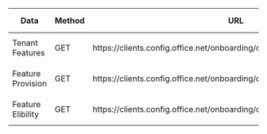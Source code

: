 <table>
<thead>
  <tr>
    <th>Data</th>
    <th>Method</th>
    <th>URL</th>
    <th>Example Response</th>
    <th>Notes</th>
  </tr>
</thead>
<tbody>
  <tr>
    <td>Tenant Features</td>
    <td>GET</td>
    <td>https://clients.config.office.net/onboarding/odata/v1.0/FeatureData</td>
    <td>
<pre lang="json">
{
}
</pre>
    </td>
 </tr>
  <tr>
    <td>Feature Provision</td>
    <td>GET</td>
    <td>https://clients.config.office.net/onboarding/odata/v1.0/FeatureProvisiondata</td>
    <td>
<pre lang="json">
{
}
</pre>
    </td>
    <td></td>
  </tr>
  <tr>
    <td>Feature Elibility</td>
    <td>GET</td>
    <td>https://clients.config.office.net/onboarding/odata/v1.0/EligibilityRecord</td>
    <td>
<pre lang="json">
{
}
</pre>
    </td>
    <td></td>
  </tr>
</tbody>
</table>